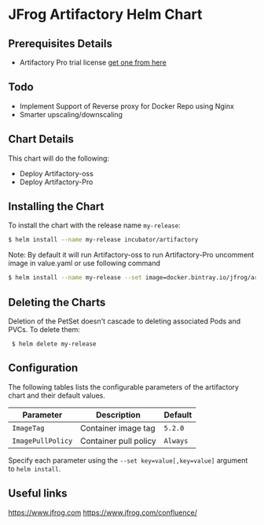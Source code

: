 # JFrog Artifactory Helm Chart

## Prerequisites Details

* Artifactory Pro trial license [get one from here](https://www.jfrog.com/artifactory/free-trial/)

## Todo

* Implement Support of Reverse proxy for Docker Repo using Nginx
* Smarter upscaling/downscaling

## Chart Details
This chart will do the following:

* Deploy Artifactory-oss
* Deploy Artifactory-Pro

## Installing the Chart

To install the chart with the release name `my-release`:

```bash
$ helm install --name my-release incubator/artifactory
```

Note: By default it will run Artifactory-oss to run Artifactory-Pro uncomment image in value.yaml or use following command
```bash
$ helm install --name my-release --set image=docker.bintray.io/jfrog/artifactory-pro incubator/artifactory
```

## Deleting the Charts

Deletion of the PetSet doesn't cascade to deleting associated Pods and PVCs. To delete them:

```
 $ helm delete my-release
```

## Configuration

The following tables lists the configurable parameters of the artifactory chart and their default values.

|         Parameter         |           Description             |                         Default                          |
|---------------------------|-----------------------------------|----------------------------------------------------------|
| `ImageTag`                | Container image tag               | `5.2.0`                                                 |
| `ImagePullPolicy`         | Container pull policy             | `Always`                                                 |

Specify each parameter using the `--set key=value[,key=value]` argument to `helm install`.


## Useful links
https://www.jfrog.com
https://www.jfrog.com/confluence/
